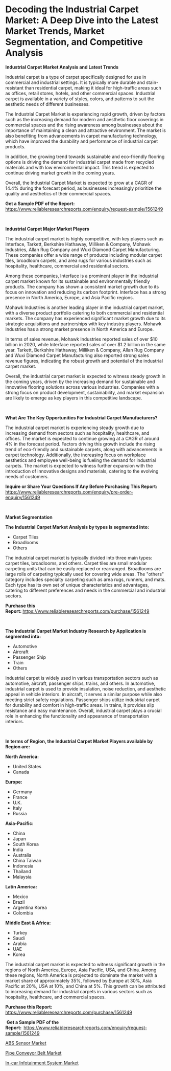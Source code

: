 <p><h1>Decoding the Industrial Carpet Market: A Deep Dive into the Latest Market Trends, Market Segmentation, and Competitive Analysis</h1></p><p><strong>Industrial Carpet Market Analysis and Latest Trends</strong></p>
<p><p>Industrial carpet is a type of carpet specifically designed for use in commercial and industrial settings. It is typically more durable and stain-resistant than residential carpet, making it ideal for high-traffic areas such as offices, retail stores, hotels, and other commercial spaces. Industrial carpet is available in a variety of styles, colors, and patterns to suit the aesthetic needs of different businesses.</p><p>The Industrial Carpet Market is experiencing rapid growth, driven by factors such as the increasing demand for modern and aesthetic floor coverings in commercial spaces and the rising awareness among businesses about the importance of maintaining a clean and attractive environment. The market is also benefiting from advancements in carpet manufacturing technology, which have improved the durability and performance of industrial carpet products.</p><p>In addition, the growing trend towards sustainable and eco-friendly flooring options is driving the demand for industrial carpet made from recycled materials and with low environmental impact. This trend is expected to continue driving market growth in the coming years.</p><p>Overall, the Industrial Carpet Market is expected to grow at a CAGR of 14.4% during the forecast period, as businesses increasingly prioritize the quality and aesthetics of their commercial spaces.</p></p>
<p><strong>Get a Sample PDF of the Report:&nbsp;</strong> <a href="https://www.reliableresearchreports.com/enquiry/request-sample/1561249">https://www.reliableresearchreports.com/enquiry/request-sample/1561249</a></p>
<p>&nbsp;</p>
<p><strong>Industrial Carpet Major Market Players</strong></p>
<p><p>The industrial carpet market is highly competitive, with key players such as Interface, Tarkett, Berkshire Hathaway, Milliken & Company, Mohawk Industries, Allan Rug Company and Wuxi Diamond Carpet Manufacturing. These companies offer a wide range of products including modular carpet tiles, broadloom carpets, and area rugs for various industries such as hospitality, healthcare, commercial and residential sectors.</p><p>Among these companies, Interface is a prominent player in the industrial carpet market known for its sustainable and environmentally friendly products. The company has shown a consistent market growth due to its focus on innovation and reducing its carbon footprint. Interface has a strong presence in North America, Europe, and Asia Pacific regions.</p><p>Mohawk Industries is another leading player in the industrial carpet market, with a diverse product portfolio catering to both commercial and residential markets. The company has experienced significant market growth due to its strategic acquisitions and partnerships with key industry players. Mohawk Industries has a strong market presence in North America and Europe.</p><p>In terms of sales revenue, Mohawk Industries reported sales of over $10 billion in 2020, while Interface reported sales of over $1.2 billion in the same year. Tarkett, Berkshire Hathaway, Milliken & Company, Allan Rug Company and Wuxi Diamond Carpet Manufacturing also reported strong sales revenue figures, indicating the robust growth and potential of the industrial carpet market.</p><p>Overall, the industrial carpet market is expected to witness steady growth in the coming years, driven by the increasing demand for sustainable and innovative flooring solutions across various industries. Companies with a strong focus on product development, sustainability, and market expansion are likely to emerge as key players in this competitive landscape.</p></p>
<p>&nbsp;</p>
<p><strong>What Are The Key Opportunities For Industrial Carpet Manufacturers?</strong></p>
<p><p>The industrial carpet market is experiencing steady growth due to increasing demand from sectors such as hospitality, healthcare, and offices. The market is expected to continue growing at a CAGR of around 4% in the forecast period. Factors driving this growth include the rising trend of eco-friendly and sustainable carpets, along with advancements in carpet technology. Additionally, the increasing focus on workplace aesthetics and employee well-being is fueling the demand for industrial carpets. The market is expected to witness further expansion with the introduction of innovative designs and materials, catering to the evolving needs of customers.</p></p>
<p><strong>Inquire or Share Your Questions If Any Before Purchasing This Report:</strong> <a href="https://www.reliableresearchreports.com/enquiry/pre-order-enquiry/1561249">https://www.reliableresearchreports.com/enquiry/pre-order-enquiry/1561249</a></p>
<p>&nbsp;</p>
<p><strong>Market Segmentation</strong></p>
<p><strong>The Industrial Carpet Market Analysis by types is segmented into:</strong></p>
<p><ul><li>Carpet Tiles</li><li>Broadlooms</li><li>Others</li></ul></p>
<p><p>The industrial carpet market is typically divided into three main types: carpet tiles, broadlooms, and others. Carpet tiles are small modular carpeting units that can be easily replaced or rearranged. Broadlooms are large rolls of carpeting typically used for covering wide areas. The "others" category includes specialty carpeting such as area rugs, runners, and mats. Each type has its own set of unique characteristics and advantages, catering to different preferences and needs in the commercial and industrial sectors.</p></p>
<p><strong>Purchase this Report:&nbsp;</strong><a href="https://www.reliableresearchreports.com/purchase/1561249">https://www.reliableresearchreports.com/purchase/1561249</a></p>
<p>&nbsp;</p>
<p><strong>The Industrial Carpet Market Industry Research by Application is segmented into:</strong></p>
<p><ul><li>Automotive</li><li>Aircraft</li><li>Passenger Ship</li><li>Train</li><li>Others</li></ul></p>
<p><p>Industrial carpet is widely used in various transportation sectors such as automotive, aircraft, passenger ships, trains, and others. In automotive, industrial carpet is used to provide insulation, noise reduction, and aesthetic appeal in vehicle interiors. In aircraft, it serves a similar purpose while also meeting strict safety regulations. Passenger ships utilize industrial carpet for durability and comfort in high-traffic areas. In trains, it provides slip resistance and easy maintenance. Overall, industrial carpet plays a crucial role in enhancing the functionality and appearance of transportation interiors.</p></p>
<p>&nbsp;</p>
<p><strong>In terms of Region, the Industrial Carpet Market Players available by Region are:</strong></p>
<p>
    <p> <strong> North America: </strong>
        <ul>
            <li>United States</li>
            <li>Canada</li>
        </ul>
        </p> 
    <p> <strong> Europe: </strong>
        <ul>
            <li>Germany</li>
            <li>France</li>
            <li>U.K.</li>
            <li>Italy</li>
            <li>Russia</li>
        </ul>
        </p> 
    <p> <strong> Asia-Pacific: </strong>
        <ul>
            <li>China</li>
            <li>Japan</li>
            <li>South Korea</li>
            <li>India</li>
            <li>Australia</li>
            <li>China Taiwan</li>
            <li>Indonesia</li>
            <li>Thailand</li>
            <li>Malaysia</li>
        </ul>
        </p> 
    <p> <strong> Latin America: </strong>
        <ul>
            <li>Mexico</li>
            <li>Brazil</li>
            <li>Argentina Korea</li>
            <li>Colombia</li>
        </ul>
        </p> 
    <p> <strong> Middle East & Africa: </strong>
        <ul>
            <li>Turkey</li>
            <li>Saudi</li>
            <li>Arabia</li>
            <li>UAE</li>
            <li>Korea</li>
        </ul>
    </p>
    </p>
<p><p>The industrial carpet market is expected to witness significant growth in the regions of North America, Europe, Asia Pacific, USA, and China. Among these regions, North America is projected to dominate the market with a market share of approximately 35%, followed by Europe at 30%, Asia Pacific at 20%, USA at 10%, and China at 5%. This growth can be attributed to increasing demand for industrial carpets in various sectors such as hospitality, healthcare, and commercial spaces.</p></p>
<p><strong>Purchase this Report: </strong><a href="https://www.reliableresearchreports.com/purchase/1561249">https://www.reliableresearchreports.com/purchase/1561249</a></p>
<p>&nbsp;<strong>Get a Sample PDF of the Report:&nbsp;&nbsp;</strong><a href="https://www.reliableresearchreports.com/enquiry/request-sample/1561249">https://www.reliableresearchreports.com/enquiry/request-sample/1561249</a></p>
<p><strong></strong></p>
<p><p><a href="https://view.publitas.com/reportprime-1/global-abs-sensor-market-by-types-applications-and-major-players-with-regional-growth-rate-analysis-and-development-situation-from-2023-to-2030/">ABS Sensor Market</a></p><p><a href="https://view.publitas.com/reportprime-1/decoding-the-pipe-conveyor-belt-market-a-deep-dive-into-the-latest-market-trends-market-segmentation-and-competitive-analysis/">Pipe Conveyor Belt Market</a></p><p><a href="https://view.publitas.com/reportprime-1/in-car-infotainment-system-market-research-report-provides-critical-insights-that-can-help-shape-business-development-and-investment-strategies/">In-car Infotainment System Market</a></p></p>